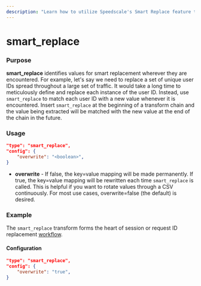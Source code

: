 ```yaml
---
description: "Learn how to utilize Speedscale's Smart Replace feature to efficiently modify API responses during testing. This documentation provides clear instructions and examples for implementing traffic transforms to enhance your application's performance."
---
```


# smart_replace 

### Purpose

**smart_replace** identifies values for smart replacement wherever they are encountered. For example, let's say we need to replace a set of unique user IDs spread throughout a large set of traffic. It would take a long time to meticulously define and replace each instance of the user ID. Instead, use `smart_replace` to match each user ID with a new value whenever it is encountered. Insert `smart_replace` at the beginning of a transform chain and the value being extracted will be matched with the new value at the end of the chain in the future.

### Usage

```json
"type": "smart_replace",
"config": {
    "overwrite": "<boolean>",
}
```

- **overwrite** - If false, the key=value mapping will be made permanently. If true, the key=value mapping will be rewritten each time `smart_replace` is called. This is helpful if you want to rotate values through a CSV continuously. For most use cases, overwrite=false (the default) is desired.

### Example

The `smart_replace` transform forms the heart of session or request ID replacement [workflow](../../guides/identify-session.md).

#### Configuration

```json
"type": "smart_replace",
"config": {
    "overwrite": "true",
}
```
